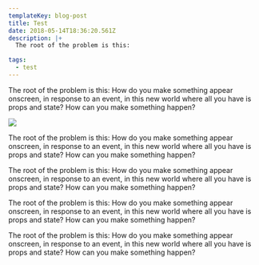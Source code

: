 ```yaml
---
templateKey: blog-post
title: Test
date: 2018-05-14T18:36:20.561Z
description: |+
  The root of the problem is this: 

tags:
  - test
---
```

The root of the problem is this: How do you make something appear onscreen, in response to an event, in this new world where all you have is props and state? How can you make something happen?


![](/static/img/email_#3_recipes.png)

The root of the problem is this: How do you make something appear onscreen, in response to an event, in this new world where all you have is props and state? How can you make something happen?

The root of the problem is this: How do you make something appear onscreen, in response to an event, in this new world where all you have is props and state? How can you make something happen?

The root of the problem is this: How do you make something appear onscreen, in response to an event, in this new world where all you have is props and state? How can you make something happen?

The root of the problem is this: How do you make something appear onscreen, in response to an event, in this new world where all you have is props and state? How can you make something happen?

